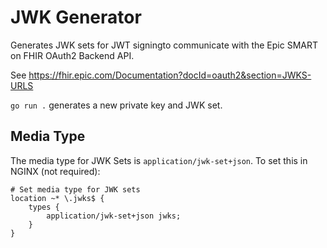 # JWK Generator
Generates JWK sets for JWT signingto communicate with the Epic SMART on FHIR OAuth2 Backend API.

See https://fhir.epic.com/Documentation?docId=oauth2&section=JWKS-URLS

`go run .` generates a new private key and JWK set.

## Media Type
The media type for JWK Sets is `application/jwk-set+json`. To set this in NGINX (not required):

```
# Set media type for JWK sets
location ~* \.jwks$ {
    types {
        application/jwk-set+json jwks;
    }
}
```